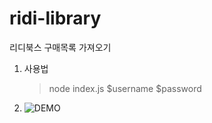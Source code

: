 # ridi-library
리디북스 구매목록 가져오기

1. 사용법

   > node index.js $username $password

2. ![DEMO](http://park9eon.com/ridi-library)

  

